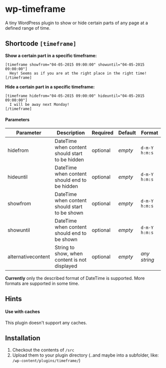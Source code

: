 # wp-timeframe
A tiny WordPress plugin to show or hide certain parts of any page at a defined range of time.

## Shortcode `[timeframe]`

**Show a certain part in a specific timeframe:**   
  ```
  [timeframe showfrom="04-05-2015 09:00:00" showuntil="04-05-2015 09:00:00"]
    Hey! Seems as if you are at the right place in the right time!
  [/timeframe]
  ```

**Hide a certain part in a specific timeframe:**   
  ```
  [timeframe hidefrom="04-05-2015 09:00:00" hideuntil="04-05-2015 09:00:00"]
    I will be away next Monday!
  [/timeframe]
  ```

#### Parameters
Parameter | Description | Required | Default | Format
--- | --- | --- | --- | ---
hidefrom | DateTime when content should start to be hidden | optional | *empty* | ``d-m-Y h:m:s``
hideuntil | DateTime when content should end to be hidden | optional | *empty* | ``d-m-Y h:m:s``
showfrom | DateTime when content should start to be shown | optional | *empty* | ``d-m-Y h:m:s``
showuntil | DateTime when content should end to be shown | optional | *empty* | ``d-m-Y h:m:s``
alternativecontent | String to show, when content is not displayed | optional | *empty* | *any string*

**Currently** only the described format of DateTime is supported. More formats are supported in some time.

## Hints
#### Use with caches
This plugin doesn't support any caches.

## Installation

1. Checkout the contents of ``/src``
2. Upload them to your plugin directory (..and maybe into a subfolder, like: ``/wp-content/plugins/timeframe/``)
